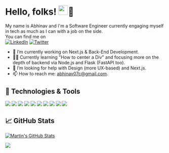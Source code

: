 # Hello, folks! <img src="https://raw.githubusercontent.com/MartinHeinz/MartinHeinz/master/wave.gif" width="30px" height="30px"/>🤠

My name is Abhinav and I'm a Software Engineer currently engaging myself in tech as much as I can with a job on the side. </br>
You can find me on </br>
[![LinkedIn][3.21]][3] [![Twitter][1.1]][1]
- 🔭 I’m currently working on Next.js & Back-End Development.
- 😶‍🌫️ Currently learning "How to center a Div" and focusing more on the depth of backend via Node.js and Flask (FastAPI too).
- 🤔 I’m looking for help with Design (more UX-based) and Next.js.
- 📫 How to reach me: abhinav07c@gmail.com.

## 🔧 Technologies & Tools
![](https://img.shields.io/badge/Code-C++-informational?style=flat&logo=cplusplus&logoColor=white&color=#00599C)
![](https://img.shields.io/badge/Code-C-informational?style=flat&logo=c&logoColor=white&color=#A8B9CC)
![](https://img.shields.io/badge/Code-JavaScript-informational?style=flat&logo=javascript&logoColor=white&color=#F7DF1E)
![](https://img.shields.io/badge/Markup-html5-informational?style=flat&logo=html5&logoColor=white&color=#E34F26)
![](https://img.shields.io/badge/Style-css-informational?style=flat&logo=csswizardry&logoColor=white&color=#E34F26)
![](https://img.shields.io/badge/Style-Bootstrap-informational?style=flat&logo=bootstrap&logoColor=white&color=#E34F26)
![](https://img.shields.io/badge/Dev-Git-informational?style=flat&logo=git&logoColor=white&color=#E34F26)
![](https://img.shields.io/badge/Editor-VSCode-informational?style=flat&logo=visualstudiocode&logoColor=white&color=#E34F26)
![](https://img.shields.io/badge/Design-Figma-informational?style=flat&logo=figma&logoColor=white&color=#E34F26)
![](https://img.shields.io/badge/Design-Ai-informational?style=flat&logo=adobeillustrator&logoColor=white&color=#E34F26)

## &#x1f4c8; GitHub Stats

<a href="https://github.com/abhinav0git">
  <img align="center" src="https://github-readme-stats.vercel.app/api?username=abhinav0git&show_icons=true&line_height=27&count_private=true&theme=dracula" alt="Martin's GitHub Stats" />
</a>

![](https://komarev.com/ghpvc/?username=abhinav0git)

<!-- icons with padding -->

[1.1]: https://img.shields.io/badge/Twitter-FFFFFF?style=for-the-badge&logo=twitter&logoColor=white (twitter icon with padding)
[2.1]: http://i.imgur.com/0o48UoR.png (github icon with padding)

<!-- icons without padding -->

[1.2]: http://i.imgur.com/wWzX9uB.png (twitter icon without padding)
[2.2]: http://i.imgur.com/9I6NRUm.png (github icon without padding)
[3.2]: https://raw.githubusercontent.com/MartinHeinz/MartinHeinz/master/linkedin-3-16.png (LinkedIn icon without padding)
[3.21]: https://img.shields.io/badge/LinkedIn-0077B5?style=for-the-badge&logo=linkedin&logoColor=white (Another LinkedIn icon)


<!-- links to your social media accounts -->

[1]: https://twitter.com/abhinav0dev
[2]: https://github.com/abhinav0git
[3]: https://www.linkedin.com/in/abhinav07c/


<!-- Resources -->
<!-- Icons: https://simpleicons.org/ -->
<!-- GitHub Stats: https://github.com/anuraghazra/github-readme-stats -->
<!-- Emojis: https://emojipedia.org/emoji/ -->
<!-- HTML Emojis: https://www.fileformat.info/index.htm -->
<!-- Shields: https://shields.io/ -->
<!-- Awesome GitHub Profile README: https://github.com/abhisheknaiidu/awesome-github-profile-readme -->
